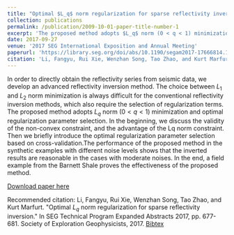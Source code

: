 ```yaml
---
title: "Optimal $L_q$ norm regularization for sparse reflectivity inversion"
collection: publications
permalink: /publication/2009-10-01-paper-title-number-1
excerpt: 'The proposed method adopts $L_q$ norm (0 < q < 1) minimization and optimal regularization parameter selection.'
date: 2017-09-27
venue: '2017 SEG International Exposition and Annual Meeting'
paperurl: 'https://library.seg.org/doi/abs/10.1190/segam2017-17666814.1'
citation: 'Li, Fangyu, Rui Xie, Wenzhan Song, Tao Zhao, and Kurt Marfurt. "Optimal Lq norm regularization for sparse reflectivity inversion." In SEG Technical Program Expanded Abstracts 2017, pp. 677-681. Society of Exploration Geophysicists, 2017.  [Bibtex](http://academicpages.github.io/files/li2017optimal.bib)'
---
```

In order to directly obtain the reflectivity series from seismic data, we develop an advanced reflectivity inversion method. The choice between $L_1$ and $L_2$ norm minimization is always difficult for the conventional reflectivity inversion methods, which also require the selection of regularization terms. The proposed method adopts $L_q$ norm ($0 < q < 1$) minimization and optimal regularization parameter selection. In the beginning, we discuss the validity of the non-convex constraint, and the advantage of the Lq norm constraint. Then we briefly introduce the optimal regularization parameter selection based on cross-validation.The performance of the proposed method in the synthetic examples with different noise levels shows that the inverted results are reasonable in the cases with moderate noises. In the end, a field example from the Barnett Shale proves the effectiveness of the proposed method.

[Download paper here](http://ruixie7.github.io/files/Li_Fangyu_SEG_2017_reflectivity_5page.pdf)

Recommended citation: Li, Fangyu, Rui Xie, Wenzhan Song, Tao Zhao, and Kurt Marfurt. "Optimal $L_q$ norm regularization for sparse reflectivity inversion." In SEG Technical Program Expanded Abstracts 2017, pp. 677-681. Society of Exploration Geophysicists, 2017.  [Bibtex](http://ruixie7.github.io/files/li2017optimal.bib)

